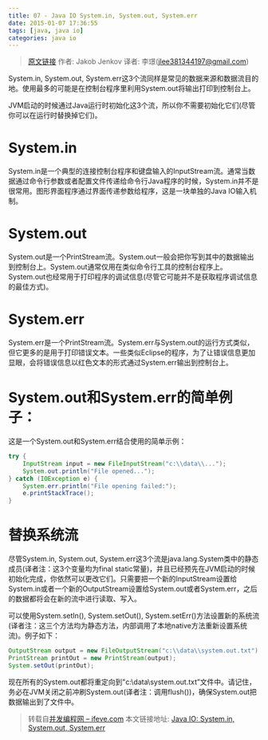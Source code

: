 ```yaml
---
title: 07 - Java IO System.in, System.out, System.err
date: 2015-01-07 17:36:55
tags: [java, java io]
categories: java io
---
```


> [原文链接](http://tutorials.jenkov.com/java-io/system-in-out-error.html) 作者: Jakob Jenkov 译者: 李璟(jlee381344197@gmail.com)

System.in, System.out, System.err这3个流同样是常见的数据来源和数据流目的地。使用最多的可能是在控制台程序里利用System.out将输出打印到控制台上。

JVM启动的时候通过Java运行时初始化这3个流，所以你不需要初始化它们(尽管你可以在运行时替换掉它们)。

# System.in
System.in是一个典型的连接控制台程序和键盘输入的InputStream流。通常当数据通过命令行参数或者配置文件传递给命令行Java程序的时候，System.in并不是很常用。图形界面程序通过界面传递参数给程序，这是一块单独的Java IO输入机制。

# System.out
System.out是一个PrintStream流。System.out一般会把你写到其中的数据输出到控制台上。System.out通常仅用在类似命令行工具的控制台程序上。System.out也经常用于打印程序的调试信息(尽管它可能并不是获取程序调试信息的最佳方式)。

# System.err
System.err是一个PrintStream流。System.err与System.out的运行方式类似，但它更多的是用于打印错误文本。一些类似Eclipse的程序，为了让错误信息更加显眼，会将错误信息以红色文本的形式通过System.err输出到控制台上。

# System.out和System.err的简单例子：
这是一个System.out和System.err结合使用的简单示例：

``` java
try {
    InputStream input = new FileInputStream("c:\\data\\...");
    System.out.println("File opened...");
} catch (IOException e) {
    System.err.println("File opening failed:");
    e.printStackTrace();
}
```

# 替换系统流
尽管System.in, System.out, System.err这3个流是java.lang.System类中的静态成员(译者注：这3个变量均为final static常量)，并且已经预先在JVM启动的时候初始化完成，你依然可以更改它们。只需要把一个新的InputStream设置给System.in或者一个新的OutputStream设置给System.out或者System.err，之后的数据都将会在新的流中进行读取、写入。

可以使用System.setIn(), System.setOut(), System.setErr()方法设置新的系统流(译者注：这三个方法均为静态方法，内部调用了本地native方法重新设置系统流)。例子如下：

``` java
OutputStream output = new FileOutputStream("c:\\data\\system.out.txt");
PrintStream printOut = new PrintStream(output);
System.setOut(printOut);
```

现在所有的System.out都将重定向到"c:\\data\\system.out.txt”文件中。请记住，务必在JVM关闭之前冲刷System.out(译者注：调用flush())，确保System.out把数据输出到了文件中。

> 转载自[并发编程网 – ifeve.com](http://ifeve.com/) 本文链接地址: [Java IO: System.in, System.out, System.err](http://ifeve.com/java-io-system-in-system-out-system-err/)
